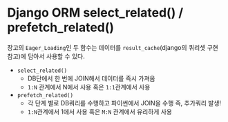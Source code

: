 # Django ORM select_related() / prefetch_related()
장고의 `Eager_Loading`인 두 함수는 데이터를 `result_cache`(django의 쿼리셋 구현 참고)에 담아서 사용할 수 있다. 
- `select_related()`
    - DB단에서 한 번에 JOIN해서 데이터를 즉시 가져옴
    - `1:N` 관계에서 N에서 사용 혹은 `1:1`관계에서 사용
- `prefetch_related()`
    - 각 단계 별로 DB쿼리를 수행하고 파이썬에서 JOIN을 수행 즉, 추가쿼리 발생! 
    - `1:N`관계에서 1에서 사용 혹은 `M:N` 관계에서 유리하게 사용